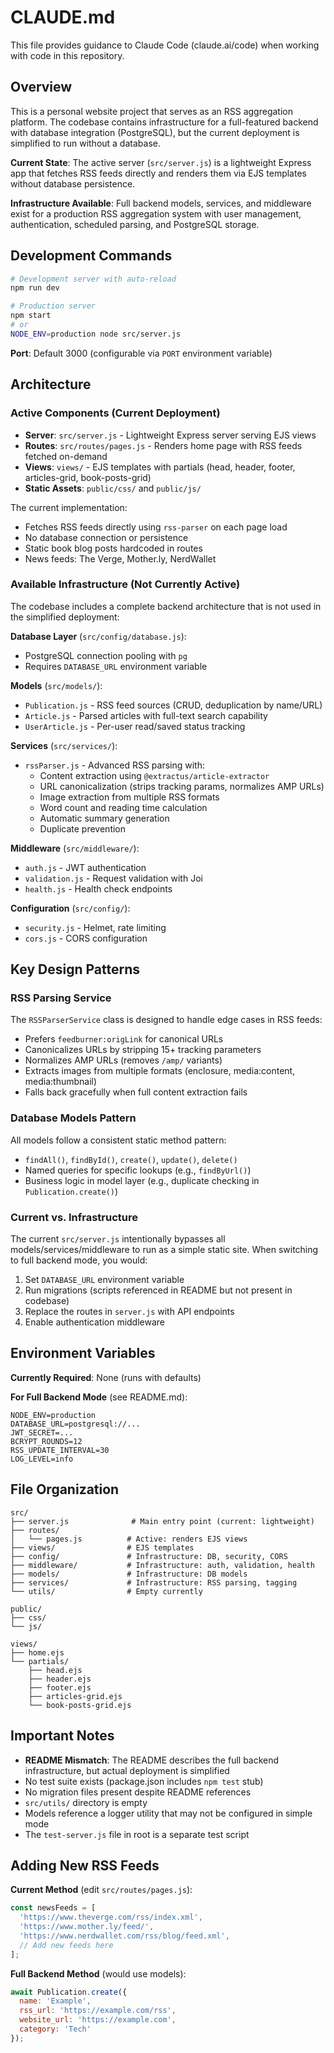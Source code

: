 # CLAUDE.md

This file provides guidance to Claude Code (claude.ai/code) when working with code in this repository.

## Overview

This is a personal website project that serves as an RSS aggregation platform. The codebase contains infrastructure for a full-featured backend with database integration (PostgreSQL), but the current deployment is simplified to run without a database.

**Current State**: The active server (`src/server.js`) is a lightweight Express app that fetches RSS feeds directly and renders them via EJS templates without database persistence.

**Infrastructure Available**: Full backend models, services, and middleware exist for a production RSS aggregation system with user management, authentication, scheduled parsing, and PostgreSQL storage.

## Development Commands

```bash
# Development server with auto-reload
npm run dev

# Production server
npm start
# or
NODE_ENV=production node src/server.js
```

**Port**: Default 3000 (configurable via `PORT` environment variable)

## Architecture

### Active Components (Current Deployment)

- **Server**: `src/server.js` - Lightweight Express server serving EJS views
- **Routes**: `src/routes/pages.js` - Renders home page with RSS feeds fetched on-demand
- **Views**: `views/` - EJS templates with partials (head, header, footer, articles-grid, book-posts-grid)
- **Static Assets**: `public/css/` and `public/js/`

The current implementation:
- Fetches RSS feeds directly using `rss-parser` on each page load
- No database connection or persistence
- Static book blog posts hardcoded in routes
- News feeds: The Verge, Mother.ly, NerdWallet

### Available Infrastructure (Not Currently Active)

The codebase includes a complete backend architecture that is not used in the simplified deployment:

**Database Layer** (`src/config/database.js`):
- PostgreSQL connection pooling with `pg`
- Requires `DATABASE_URL` environment variable

**Models** (`src/models/`):
- `Publication.js` - RSS feed sources (CRUD, deduplication by name/URL)
- `Article.js` - Parsed articles with full-text search capability
- `UserArticle.js` - Per-user read/saved status tracking

**Services** (`src/services/`):
- `rssParser.js` - Advanced RSS parsing with:
  - Content extraction using `@extractus/article-extractor`
  - URL canonicalization (strips tracking params, normalizes AMP URLs)
  - Image extraction from multiple RSS formats
  - Word count and reading time calculation
  - Automatic summary generation
  - Duplicate prevention

**Middleware** (`src/middleware/`):
- `auth.js` - JWT authentication
- `validation.js` - Request validation with Joi
- `health.js` - Health check endpoints

**Configuration** (`src/config/`):
- `security.js` - Helmet, rate limiting
- `cors.js` - CORS configuration

## Key Design Patterns

### RSS Parsing Service
The `RSSParserService` class is designed to handle edge cases in RSS feeds:
- Prefers `feedburner:origLink` for canonical URLs
- Canonicalizes URLs by stripping 15+ tracking parameters
- Normalizes AMP URLs (removes `/amp/` variants)
- Extracts images from multiple formats (enclosure, media:content, media:thumbnail)
- Falls back gracefully when full content extraction fails

### Database Models Pattern
All models follow a consistent static method pattern:
- `findAll()`, `findById()`, `create()`, `update()`, `delete()`
- Named queries for specific lookups (e.g., `findByUrl()`)
- Business logic in model layer (e.g., duplicate checking in `Publication.create()`)

### Current vs. Infrastructure
The current `src/server.js` intentionally bypasses all models/services/middleware to run as a simple static site. When switching to full backend mode, you would:
1. Set `DATABASE_URL` environment variable
2. Run migrations (scripts referenced in README but not present in codebase)
3. Replace the routes in `server.js` with API endpoints
4. Enable authentication middleware

## Environment Variables

**Currently Required**: None (runs with defaults)

**For Full Backend Mode** (see README.md):
```
NODE_ENV=production
DATABASE_URL=postgresql://...
JWT_SECRET=...
BCRYPT_ROUNDS=12
RSS_UPDATE_INTERVAL=30
LOG_LEVEL=info
```

## File Organization

```
src/
├── server.js              # Main entry point (current: lightweight)
├── routes/
│   └── pages.js          # Active: renders EJS views
├── views/                # EJS templates
├── config/               # Infrastructure: DB, security, CORS
├── middleware/           # Infrastructure: auth, validation, health
├── models/               # Infrastructure: DB models
├── services/             # Infrastructure: RSS parsing, tagging
└── utils/                # Empty currently

public/
├── css/
└── js/

views/
├── home.ejs
└── partials/
    ├── head.ejs
    ├── header.ejs
    ├── footer.ejs
    ├── articles-grid.ejs
    └── book-posts-grid.ejs
```

## Important Notes

- **README Mismatch**: The README describes the full backend infrastructure, but actual deployment is simplified
- No test suite exists (package.json includes `npm test` stub)
- No migration files present despite README references
- `src/utils/` directory is empty
- Models reference a logger utility that may not be configured in simple mode
- The `test-server.js` file in root is a separate test script

## Adding New RSS Feeds

**Current Method** (edit `src/routes/pages.js`):
```javascript
const newsFeeds = [
  'https://www.theverge.com/rss/index.xml',
  'https://www.mother.ly/feed/',
  'https://www.nerdwallet.com/rss/blog/feed.xml',
  // Add new feeds here
];
```

**Full Backend Method** (would use models):
```javascript
await Publication.create({
  name: 'Example',
  rss_url: 'https://example.com/rss',
  website_url: 'https://example.com',
  category: 'Tech'
});
```
